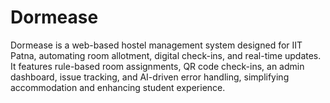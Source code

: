 # Dormease
Dormease is a web-based hostel management system designed for IIT Patna, automating room allotment, digital check-ins, and real-time updates. It features rule-based room assignments, QR code check-ins, an admin dashboard, issue tracking, and AI-driven error handling, simplifying accommodation and enhancing student experience.
